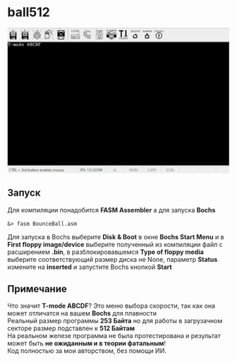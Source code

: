 # ball512
![Демонстрация](gif_bb.gif)

## Запуск
Для компиляции понадобится **FASM Assembler** а для запуска **Bochs**
```
&> fasm BounceBall.asm
```
Для запуска в Bochs выберите **Disk & Boot** в окне **Bochs Start Menu** и в **First floppy image/device** выберите полученный из компиляции файл с расширением **.bin**, в разблокировавшемся **Type of floppy media** выберите соответствующий размер диска не None, параметр **Status** измените на **inserted** и запустите Bochs кнопкой **Start**
## Примечание
Что значит **T-mode ABCDF**? Это меню выбора скорости, так как она может отличатся на вашем **Bochs** для плавности<br/>
Реальный размер программы **253 Байта** но для работы в загрузачном секторе размер подставлен к **512 Байтам**<br/>
На реальном железе программа не была протестирована и результат может быть **не ожиданным и в теории фатальным**!<br/>
Код полностью за мои авторством, без помощи ИИ.
